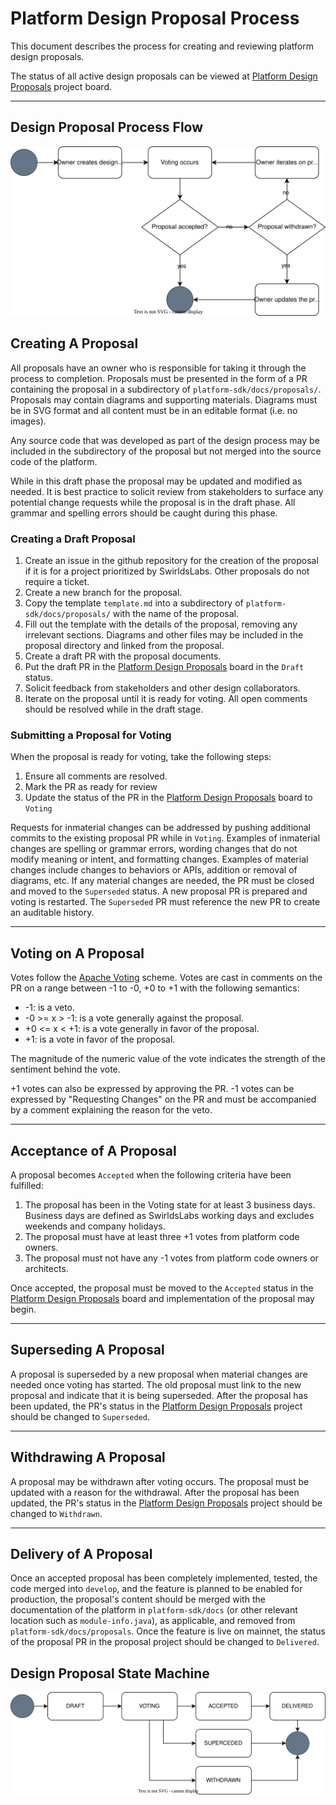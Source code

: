 # Platform Design Proposal Process

This document describes the process for creating and reviewing platform design proposals.

The status of all active design proposals can be viewed
at [Platform Design Proposals](https://github.com/orgs/hashgraph/projects/73/views/1) project board.

---

## Design Proposal Process Flow

![](designProposalFlow.svg)

## Creating A Proposal

All proposals have an owner who is responsible for taking it through the process to completion. Proposals must be
presented in the form of a PR containing the proposal in a subdirectory of `platform-sdk/docs/proposals/`. Proposals may
contain diagrams and supporting materials. Diagrams must be in SVG format and all content must be in an editable
format (i.e. no images).

Any source code that was developed as part of the design process may be included in the subdirectory of the proposal
but not merged into the source code of the platform.

While in this draft phase the proposal may be updated and modified as needed. It is best practice to solicit review from
stakeholders to surface any potential change requests while the proposal is in the draft phase. All grammar and spelling
errors should be caught during this phase.

### Creating a Draft Proposal

1. Create an issue in the github repository for the creation of the proposal if it is for a project prioritized by
   SwirldsLabs. Other proposals do not require a ticket.
2. Create a new branch for the proposal.
3. Copy the template `template.md` into a subdirectory of `platform-sdk/docs/proposals/` with the name of the
   proposal.
4. Fill out the template with the details of the proposal, removing any irrelevant sections. Diagrams and other files
   may be included in the proposal directory and linked from the proposal.
5. Create a draft PR with the proposal documents.
6. Put the draft PR in the [Platform Design Proposals](https://github.com/orgs/hashgraph/projects/73/views/1) board in
   the `Draft` status.
7. Solicit feedback from stakeholders and other design collaborators.
8. Iterate on the proposal until it is ready for voting. All open comments should be resolved while in the draft stage.

### Submitting a Proposal for Voting

When the proposal is ready for voting, take the following steps:

1. Ensure all comments are resolved.
2. Mark the PR as ready for review
3. Update the status of the PR in
    the [Platform Design Proposals](https://github.com/orgs/hashgraph/projects/73/views/1) board to `Voting`

Requests for inmaterial changes can be addressed by pushing additional commits to the existing proposal
PR while in `Voting`. Examples of inmaterial changes are spelling or grammar errors, wording changes that do not modify
meaning or intent, and formatting changes. Examples of material changes include changes to behaviors or APIs, addition
or removal of diagrams, etc. If any material changes are needed, the PR must be closed and moved to the `Superseded`
status. A new proposal PR is prepared and voting is restarted. The `Superseded` PR must reference the new PR to
create an auditable history.

---

## Voting on A Proposal

Votes follow the [Apache Voting](https://www.apache.org/foundation/voting.html#expressing-votes-1-0-1-and-fractions)
scheme. Votes are cast in comments on the PR on a range between -1 to -0, +0 to +1 with the following semantics:

* -1: is a veto.
* -0 >= x > -1: is a vote generally against the proposal.
* +0 <= x < +1: is a vote generally in favor of the proposal.
* +1: is a vote in favor of the proposal.

The magnitude of the numeric value of the vote indicates the strength of the sentiment behind the vote.

+1 votes can also be expressed by approving the PR. -1 votes can be expressed by "Requesting Changes" on the PR and
must be accompanied by a comment explaining the reason for the veto.

---

## Acceptance of A Proposal

A proposal becomes `Accepted` when the following criteria have been fulfilled:

1. The proposal has been in the Voting state for at least 3 business days. Business days are defined as SwirldsLabs
   working days and excludes weekends and company holidays.
2. The proposal must have at least three +1 votes from platform code owners.
3. The proposal must not have any -1 votes from platform code owners or architects.

Once accepted, the proposal must be moved to the `Accepted` status in
the [Platform Design Proposals](https://github.com/orgs/hashgraph/projects/73/views/1) board and implementation of the
proposal may begin.

---

## Superseding A Proposal

A proposal is superseded by a new proposal when material changes are needed once voting has started. The old proposal
must link to the new proposal and indicate that it is being superseded. After the proposal has been updated, the PR's
status in the [Platform Design Proposals](https://github.com/orgs/hashgraph/projects/73/views/1) project should be
changed to `Superseded`.

---

## Withdrawing A Proposal

A proposal may be withdrawn after voting occurs. The proposal must be updated with a reason for the withdrawal. After
the proposal has been updated, the PR's status in
the [Platform Design Proposals](https://github.com/orgs/hashgraph/projects/73/views/1) project should be changed
to `Withdrawn`.

---

## Delivery of A Proposal

Once an accepted proposal has been completely implemented, tested, the code merged into `develop`, and the feature is
planned to be enabled for production, the proposal's content should be merged with the documentation of the platform
in `platform-sdk/docs` (or other relevant location such as `module-info.java`), as applicable, and removed
from `platform-sdk/docs/proposals`. Once the feature is live on mainnet, the status of the proposal PR in the proposal
project should be changed to `Delivered`.

## Design Proposal State Machine

![](designProposalStateMachine.svg)